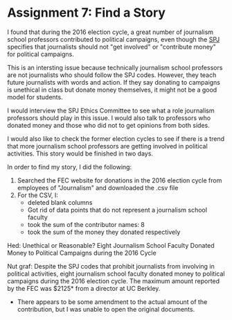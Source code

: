 # Assignment 7: Find a Story

I found that during the 2016 election cycle, a great number of journalism school professors contributed to political campaigns, even though the [SPJ](https://www.spj.org/ethics-papers-politics.asp) specifies that journalists should not "get involved" or "contribute money" for political campaigns.

This is an intersting issue because technically journalism school professors are not journalists who should follow the SPJ codes. However, they teach future journalists with words and action. If they say donating to campaigns is unethical in class but donate money themselves, it might not be a good model for students. 

I would interview the SPJ Ethics Committee to see what a role journalism professors should play in this issue. I would also talk to professors who donated money and those who did not to get opinions from both sides. 

I would also like to check the former election cycles to see if there is a trend that more journalism school professors are getting involved in political activities. 
This story would be finished in two days.   

In order to find my story, I did the following:

1. Searched the FEC website for donations in the 2016 election cycle from employees of "Journalism" and downloaded the .csv file 
2. For the CSV, I: 
    * deleted blank columns
    * Got rid of data points that do not represent a journalism school faculty
    * took the sum of the contributor names: 8
    * took the sum of the money they donated respectively

Hed: Unethical or Reasonable? Eight Journalism School Faculty Donated Money to Political Campaigns during the 2016 Cycle  

Nut graf: Despite the SPJ codes that prohibit journalists from involving in political activities, eight journalism school faculty donated money to political campaigns during the 2016 election cycle. The maximum amount reported by the FEC was $2125* from a director at UC Berkley.  

* There appears to be some amendment to the actual amount of the contribution, but I was unable to open the original documents. 
